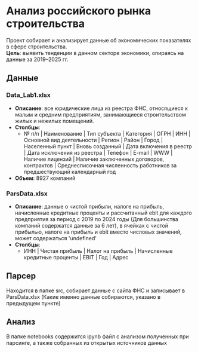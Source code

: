 # Анализ российского рынка строительства  

Проект собирает и анализирует данные об экономических показателях в сфере строительства.  
**Цель**: выявить тенденции в данном секторе экономики, опираясь на данные за 2019–2025 гг.

## Данные

### Data_Lab1.xlsx
- **Описание**: все юридические лица из реестра ФНС, относящиеся к малым и средним предприятиям, занимающиеся строительством жилых и нежилых помещений.
- **Столбцы**:
	- № п/п | Наименование | Тип субъекта | Категория | ОГРН | ИНН | Основной вид деятельности | Регион | Район | Город | Населенный пункт | Вновь созданный | Дата включения в реестр | Дата исключения из реестра | Телефон | E-mail | WWW | Наличие лицензий | Наличие заключенных договоров, контрактов | Среднесписочная численность работников за предшествующий календарный год
- **Объем**: 8927 компаний

### ParsData.xlsx
- **Описание**: данные о чистой прибыли, налоге на прибыль, начисленные кредитные проценты и рассчитанный ebit для каждого предприятия за период с 2019 по 2024 годы (Для большинства компаний содержатся данные за 6 лет), в ячейках с чистой прибылью, налоге на прибыль и ebit вместо числовых значений, может содержаться 'undefined'
- **Столбцы**:
	- ИНН | Чистая прибыль | Налог на прибыль | Начисленные кредитные проценты | EBIT | Год | Адрес

## Парсер
Находится в папке src, собирает данные с сайта ФНС и записывает в ParsData.xlsx (Какие именно данные собираются, указано в предыдущем пункте)

## Анализ 
В папке notebooks содержится ipynb файл с анализом полученных при парсинге, а также собранных из открытых источников данных
